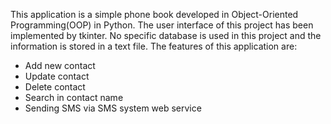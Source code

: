 This application is a simple phone book developed in Object-Oriented Programming(OOP) in Python. The user interface of this project has been implemented by tkinter. No specific database is used in this project and the information is stored in a text file.
The features of this application are:
- Add new contact
- Update contact
- Delete contact
- Search in contact name
- Sending SMS via SMS system web service
